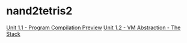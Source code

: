 # nand2tetris2

[Unit 1.1 - Program Compilation Preview](https://www.youtube.com/watch?v=E28KczysecE)
[Unit 1.2 - VM Abstraction - The Stack](https://www.youtube.com/watch?v=zldqSN7YfY8)
